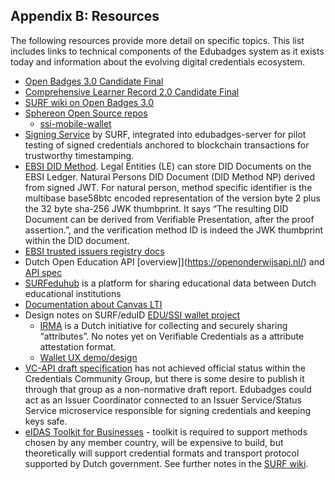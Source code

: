 Appendix B: Resources
---------------------

The following resources provide more detail on specific topics. This list includes links to technical components of the Edubadges system as it exists today and information about the evolving digital credentials ecosystem.

*   [Open Badges 3.0 Candidate Final](https://1edtech.github.io/openbadges-specification/ob_v3p0.html)
*   [Comprehensive Learner Record 2.0 Candidate Final](https://1edtech.github.io/ComprehensiveLearnerRecord/docs/clr_v2p0.html)
*   [SURF wiki on Open Badges 3.0](https://wiki.surfnet.nl/display/EduCr/Background+information+about+OB3)
*   [Sphereon Open Source repos](https://github.com/Sphereon-Opensource)
    *   [ssi-mobile-wallet](https://github.com/Sphereon-Opensource/ssi-mobile-wallet)
*   [Signing Service](https://github.com/edubadges/signing-service) by SURF, integrated into edubadges-server for pilot testing of signed credentials anchored to blockchain transactions for trustworthy timestamping.
*   [EBSI DID Method](https://ec.europa.eu/digital-building-blocks/wikis/display/EBSIDOC/EBSI+DID+Method). Legal Entities (LE) can store DID Documents on the EBSI Ledger. Natural Persons DID Document (DID Method NP) derived from signed JWT. For natural person, method specific identifier is the multibase base58btc encoded representation of the version byte 2 plus the 32 byte sha-256 JWK thumbprint. It says “The resulting DID Document can be derived from Verifiable Presentation, after the proof assertion.”, and the verification method ID is indeed the JWK thumbprint within the DID document.
*   [EBSI trusted issuers registry docs](https://api-pilot.ebsi.eu/docs/apis/trusted-issuers-registry/latest#/)
*   Dutch Open Education API \[overview\]\](https://openonderwijsapi.nl/) and [API spec](https://openonderwijsapi.nl/specification/v5/docs.html)
*   [SURFeduhub](https://www.surf.nl/en/surfeduhub-secure-exchange-of-educational-data) is a platform for sharing educational data between Dutch educational institutions
*   [Documentation about Canvas LTI](https://wiki.surfnet.nl/pages/viewpage.action?pageId=70738038)
*   Design notes on SURF/eduID [EDU/SSI wallet project](https://wiki.surfnet.nl/display/SSI/Design+en+development+findings)
    *   [IRMA](https://irma.app/?lang=en) is a Dutch initiative for collecting and securely sharing “attributes”. No notes yet on Verifiable Credentials as a attribute attestation format.
    *   [Wallet UX demo/design](https://wiki.surfnet.nl/display/SSI/Resultaten+SSI+wallet+poc)
*   [VC-API draft specification](https://w3c-ccg.github.io/vc-api/) has not achieved official status within the Credentials Community Group, but there is some desire to publish it through that group as a non-normative draft report. Edubadges could act as an Issuer Coordinator connected to an Issuer Service/Status Service microservice responsible for signing credentials and keeping keys safe.
*   [eIDAS Toolkit for Businesses](https://digital-strategy.ec.europa.eu/en/news/eidas-toolkit-businesses) - toolkit is required to support methods chosen by any member country, will be expensive to build, but theoretically will support credential formats and transport protocol supported by Dutch government. See further notes in the [SURF wiki](https://wiki.surfnet.nl/display/EduCr/The+European+Digital+Identity+Wallet+Architecture+and+Reference+Framework).
